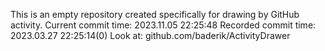 This is an empty repository created specifically for drawing by GitHub activity.
Current commit time: 2023.11.05 22:25:48
Recorded commit time: 2023.03.27 22:25:14(0)
Look at: github.com/baderik/ActivityDrawer
